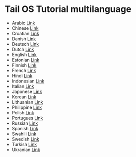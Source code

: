 # Tail OS Tutorial multilanguage

- Arabic [Link](https://github.com/ils94/TailsOSBitcoinColdWallet/blob/main/Languages/Arabic.md)
- Chinese [Link](https://github.com/ils94/TailsOSBitcoinColdWallet/blob/main/Languages/Chinese.md)
- Croatian [Link](https://github.com/ils94/TailsOSBitcoinColdWallet/blob/main/Languages/Croatian.md)
- Danish [Link](https://github.com/ils94/TailsOSBitcoinColdWallet/blob/main/Languages/Danish.md)
- Deutsch [Link](https://github.com/ils94/TailsOSBitcoinColdWallet/blob/main/Languages/Deutsch.md)
- Dutch [Link](https://github.com/ils94/TailsOSBitcoinColdWallet/blob/main/Languages/Dutch.md)
- English [Link](https://github.com/ils94/TailsOSBitcoinColdWallet/blob/main/Languages/English.md)
- Estonian [Link](https://github.com/ils94/TailsOSBitcoinColdWallet/blob/main/Languages/Estonian.md)
- Finnish [Link](https://github.com/ils94/TailsOSBitcoinColdWallet/blob/main/Languages/Finnish.md)
- French [Link](https://github.com/ils94/TailsOSBitcoinColdWallet/blob/main/Languages/French.md)
- Hindi [Link](https://github.com/ils94/TailsOSBitcoinColdWallet/blob/main/Languages/Hindi.md)
- Indonesian [Link](https://github.com/ils94/TailsOSBitcoinColdWallet/blob/main/Languages/Indonesian.md)
- Italian [Link](https://github.com/ils94/TailsOSBitcoinColdWallet/blob/main/Languages/Italian.md)
- Japonese [Link](https://github.com/ils94/TailsOSBitcoinColdWallet/blob/main/Languages/Japonese.md)
- Korean [Link](https://github.com/ils94/TailsOSBitcoinColdWallet/blob/main/Languages/Korean.md)
- Lithuanian [Link](https://github.com/ils94/TailsOSBitcoinColdWallet/blob/main/Languages/Lithuanian.md)
- Philippine [Link](https://github.com/ils94/TailsOSBitcoinColdWallet/blob/main/Languages/Philippine.md)
- Polish [Link](https://github.com/ils94/TailsOSBitcoinColdWallet/blob/main/Languages/Polish.md)
- Portugues [Link](https://github.com/ils94/TailsOSBitcoinColdWallet/blob/main/Languages/Portugues.md)
- Russian [Link](https://github.com/ils94/TailsOSBitcoinColdWallet/blob/main/Languages/Russian.md)
- Spanish [Link](https://github.com/ils94/TailsOSBitcoinColdWallet/blob/main/Languages/Spanish.md)
- Swahili [Link](https://github.com/ils94/TailsOSBitcoinColdWallet/blob/main/Languages/Swahili.md)
- Swedish [Link](https://github.com/ils94/TailsOSBitcoinColdWallet/blob/main/Languages/Swedish.md)
- Turkish [Link](https://github.com/ils94/TailsOSBitcoinColdWallet/blob/main/Languages/Turkish.md)
- Ukranian [Link](https://github.com/ils94/TailsOSBitcoinColdWallet/blob/main/Languages/Ukranian.md)
